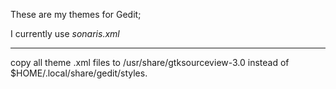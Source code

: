 

These are my themes for Gedit;

 I currently use *sonaris.xml*


---------
copy all theme .xml files to /usr/share/gtksourceview-3.0 instead of $HOME/.local/share/gedit/styles.
